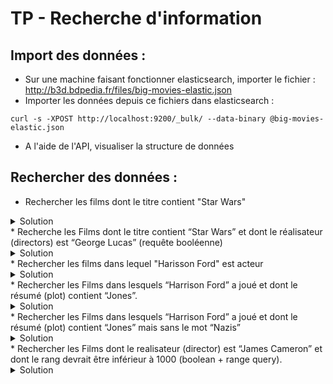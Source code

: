 # TP - Recherche d'information

## Import des données :
* Sur une machine faisant fonctionner elasticsearch, importer le fichier : http://b3d.bdpedia.fr/files/big-movies-elastic.json 
* Importer les données depuis ce fichiers dans elasticsearch : 
```
curl -s -XPOST http://localhost:9200/_bulk/ --data-binary @big-movies-elastic.json
```
* A l'aide de l'API, visualiser la structure de données 

## Rechercher des données :
* Rechercher les films dont le titre contient "Star Wars"
<details>
  <summary>Solution</summary>
    
  ```json
{
    "query": {
        "match": {
            "fields.title": "Star Wars"
        }
    }
}
  ```
</details>
* Recherche les Films dont le titre contient “Star Wars” et dont le réalisateur (directors) est “George Lucas” (requête booléenne)
<details>
  <summary>Solution</summary>
    
  ```json
    {
      "query": {
        "bool": {
          "should": [
            {
              "match": {
                "fields.title": "Star Wars"
              }
            },
            {
              "match": {
                "fields.directors": "George Lucas"
              }
            }
          ]
        }
      }
    }
  ```
</details>
* Rechercher les films dans lequel "Harisson Ford" est acteur
<details>
  <summary>Solution</summary>
    
  ```json
{
  "query": {
    "match": {
      "fields.actors": "Harrison Ford"
    }
  }
}
  ```
</details>
* Rechercher les Films dans lesquels “Harrison Ford” a joué et dont le résumé (plot) contient “Jones”.
<details>
  <summary>Solution</summary>
    
  ```json
{"query":{
  "bool": {
    "should": [
      { "match": { "fields.actors": "Harrison Ford" }},
      { "match": { "fields.plot": "Jones" }}
    ]
}}}
  ```
</details>
* Rechercher les Films dans lesquels “Harrison Ford” a joué et dont le résumé (plot) contient “Jones” mais sans le mot “Nazis”
<details>
  <summary>Solution</summary>
    
  ```json
{"query":{
  "bool": {
    "should": [
      { "match": { "fields.actors": "Harrison Ford" }},
      { "match": { "fields.plot": "Jones" }}
    ],
    "must_not" : { "match" : {"fields.plot":"Nazis"}}
}}}
  ```
</details>
* Rechercher les Films dont le realisateur (director) est  “James Cameron” et dont le rang devrait être inférieur à 1000 (boolean + range query).
<details>
  <summary>Solution</summary>
    
  ```json
{"query":{
  "bool": {
    "should": [
      { "match": { "fields.directors": "James Cameron" }},
      { "range": { "fields.rank": {"lt":1000 }}}
    ]
}}}
  ```
</details>
